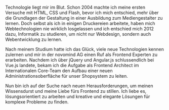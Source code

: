 Technologie liegt mir im Blut. Schon 2004 machte ich meine ersten Versuche mit HTML, CSS und Flash, bevor ich mich entschied, mehr über die Grundlagen der Gestaltung in einer Ausbildung zum Mediengestalter zu lernen. Doch selbst als ich in einigen Druckereien arbeitete, haben mich Webtechnologien nie wirklich losgelassen und ich entschied mich 2012 dazu, Informatik zu studieren, um nicht nur Webdesign, sondern auch Webentwicklung zu lernen.

Nach meinem Studium hatte ich das Glück, viele neue Technologien kennen zulernen und mir in der novomind AG einen Ruf als Frontend Experten zu erarbeiten. Nachdem ich über jQuery und Angular.js schlussendlich bei Vue.js landete, bekam ich die Aufgabe als Frontend Architect im Internationalen Core-Team den Aufbau einer neuen Administrationsoberfläche für unser Shopsystem zu leiten.

Nun bin ich auf der Suche nach neuen Herausforderungen, um meinen Wissensdurst und meine Liebe fürs Frontend zu stillen. Ich liebe es, lösungsorientiert zu arbeiten und kreative und elegante Lösungen für komplexe Probleme zu finden.
